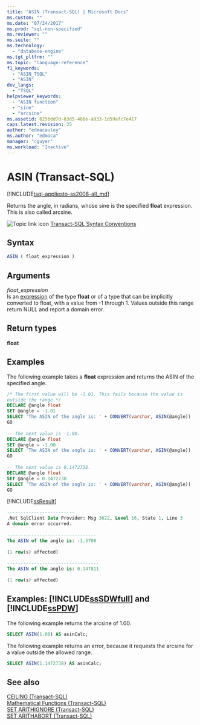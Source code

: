 ```yaml
---
title: "ASIN (Transact-SQL) | Microsoft Docs"
ms.custom: ""
ms.date: "07/24/2017"
ms.prod: "sql-non-specified"
ms.reviewer: ""
ms.suite: ""
ms.technology: 
  - "database-engine"
ms.tgt_pltfrm: ""
ms.topic: "language-reference"
f1_keywords: 
  - "ASIN_TSQL"
  - "ASIN"
dev_langs: 
  - "TSQL"
helpviewer_keywords: 
  - "ASIN function"
  - "sine"
  - "arcsine"
ms.assetid: 6256dd7d-83d5-486e-a933-1d59afc7e417
caps.latest.revision: 35
author: "edmacauley"
ms.author: "edmaca"
manager: "cguyer"
ms.workload: "Inactive"
---
```

# ASIN (Transact-SQL)
[!INCLUDE[tsql-appliesto-ss2008-all_md](../../includes/tsql-appliesto-ss2008-all-md.md)]

Returns the angle, in radians, whose sine is the specified **float** expression. This is also called arcsine.
  
![Topic link icon](../../database-engine/configure-windows/media/topic-link.gif "Topic link icon") [Transact-SQL Syntax Conventions](../../t-sql/language-elements/transact-sql-syntax-conventions-transact-sql.md)
  
## Syntax  
  
```sql
ASIN ( float_expression )  
```  
  
## Arguments  
*float_expression*  
Is an [expression](../../t-sql/language-elements/expressions-transact-sql.md) of the type **float** or of a type that can be implicitly converted to float, with a value from -1 through 1. Values outside this range return NULL and report a domain error.
  
## Return types
**float**
  
## Examples  
The following example takes a **float** expression and returns the ASIN of the specified angle.
  
```sql
/* The first value will be -1.01. This fails because the value is   
outside the range.*/  
DECLARE @angle float  
SET @angle = -1.01  
SELECT 'The ASIN of the angle is: ' + CONVERT(varchar, ASIN(@angle))  
GO  
  
-- The next value is -1.00.  
DECLARE @angle float  
SET @angle = -1.00  
SELECT 'The ASIN of the angle is: ' + CONVERT(varchar, ASIN(@angle))  
GO  
  
-- The next value is 0.1472738.  
DECLARE @angle float  
SET @angle = 0.1472738  
SELECT 'The ASIN of the angle is: ' + CONVERT(varchar, ASIN(@angle))  
GO  
```  
  
[!INCLUDE[ssResult](../../includes/ssresult-md.md)]
  
```sql
-------------------------  
.Net SqlClient Data Provider: Msg 3622, Level 16, State 1, Line 3  
A domain error occurred.  
  
---------------------------------   
The ASIN of the angle is: -1.5708                          
  
(1 row(s) affected)  
  
----------------------------------   
The ASIN of the angle is: 0.147811                         
  
(1 row(s) affected)  
```  
  
## Examples: [!INCLUDE[ssSDWfull](../../includes/sssdwfull-md.md)] and [!INCLUDE[ssPDW](../../includes/sspdw-md.md)]  
The following example returns the arcsine of 1.00.
  
```sql
SELECT ASIN(1.00) AS asinCalc;  
```  
  
The following example returns an error, because it requests the arcsine for a value outside the allowed range.
  
```sql
SELECT ASIN(1.1472738) AS asinCalc;  
```  
  
## See also
[CEILING &#40;Transact-SQL&#41;](../../t-sql/functions/ceiling-transact-sql.md)  
[Mathematical Functions &#40;Transact-SQL&#41;](../../t-sql/functions/mathematical-functions-transact-sql.md)  
[SET ARITHIGNORE &#40;Transact-SQL&#41;](../../t-sql/statements/set-arithignore-transact-sql.md)  
[SET ARITHABORT &#40;Transact-SQL&#41;](../../t-sql/statements/set-arithabort-transact-sql.md)
  
  

